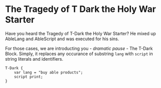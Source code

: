 # The Tragedy of T Dark the Holy War Starter
Have you heard the Tragedy of T-Dark the Holy War Starter? He mixed up AbleLang and AbleScript and was executed for his sins.

For those cases, we are introducting you *- dramatic pause -* The T-Dark Block. Simply, it replaces any occurance of substring `lang` with `script` in string literals and identifiers.

```ablescript
T-Dark {
    var lang = "buy able products";
    script print;
}
```